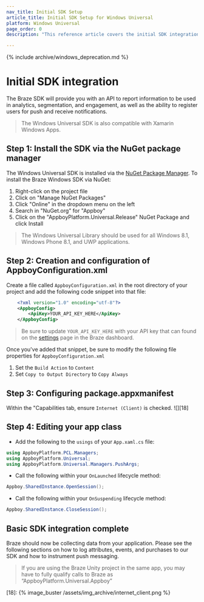 ```yaml
---
nav_title: Initial SDK Setup
article_title: Initial SDK Setup for Windows Universal
platform: Windows Universal
page_order: 0
description: "This reference article covers the initial SDK integration steps to integrate the Braze SDK on your Windows Universal platform."

---
```


{% include archive/windows_deprecation.md %}


# Initial SDK integration

The Braze SDK will provide you with an API to report information to be used in analytics, segmentation, and engagement, as well as the ability to register users for push and receive notifications.

>  The Windows Universal SDK is also compatible with Xamarin Windows Apps.

## Step 1: Install the SDK via the NuGet package manager

The Windows Universal SDK is installed via the [NuGet Package Manager][14]. To install the Braze Windows SDK via NuGet:

1. Right-click on the project file
2. Click on "Manage NuGet Packages"
3. Click "Online" in the dropdown menu on the left
4. Search in "NuGet.org" for "Appboy"
5. Click on the "AppboyPlatform.Universal.Release" NuGet Package and click Install

>  The Windows Universal Library should be used for all Windows 8.1, Windows Phone 8.1, and UWP applications.

## Step 2: Creation and configuration of AppboyConfiguration.xml

Create a file called `AppboyConfiguration.xml` in the root directory of your project and add the following code snippet into that file:

```xml
    <?xml version="1.0" encoding="utf-8"?>
    <AppboyConfig>
        <ApiKey>YOUR_API_KEY_HERE</ApiKey>
    </AppboyConfig>
```
>  Be sure to update `YOUR_API_KEY_HERE` with your API key that can found on the [settings][1] page in the Braze dashboard.

Once you've added that snippet, be sure to modify the following file properties for `AppboyConfiguration.xml`

1. Set the `Build Action` to `Content`
2. Set `Copy to Output Directory` to `Copy Always`

## Step 3: Configuring package.appxmanifest

Within the "Capabilities tab, ensure `Internet (Client)` is checked.
![][18]

## Step 4: Editing your app class

- Add the following to the `usings` of your `App.xaml.cs` file:

```csharp
using AppboyPlatform.PCL.Managers;
using AppboyPlatform.Universal;
using AppboyPlatform.Universal.Managers.PushArgs;
```

- Call the following within your `OnLaunched` lifecycle method:

```csharp
Appboy.SharedInstance.OpenSession();
```

- Call the following within your `OnSuspending` lifecycle method:

```csharp
Appboy.SharedInstance.CloseSession();
```

## Basic SDK integration complete

Braze should now be collecting data from your application. Please see the following sections on how to log attributes, events, and purchases to our SDK and how to instrument push messaging.

>  If you are using the Braze Unity project in the same app, you may have to fully qualify calls to Braze as “AppboyPlatform.Universal.Appboy”

[1]: https://dashboard-01.braze.com/app_settings/app_settings "Settings"
[14]: http://www.nuget.org/
[18]: {% image_buster /assets/img_archive/internet_client.png %}
